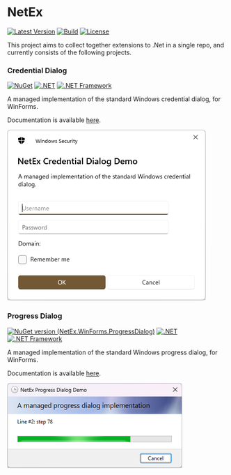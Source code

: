 # NetEx
[![Latest Version](https://img.shields.io/github/v/release/Peckmore/NetEx?label=latest%20version)](https://github.com/Peckmore/NetEx/releases/latest)
[![Build](https://img.shields.io/github/actions/workflow/status/peckmore/NetEx/build.yml)](https://github.com/Peckmore/NetEx/actions/workflows/build.yml)
[![License](https://img.shields.io/:license-MIT-orange)](https://dotnet.microsoft.com/download)

This project aims to collect together extensions to .Net in a single repo, and currently consists of the following projects.

### Credential Dialog

[![NuGet](https://img.shields.io/nuget/v/NetEx.WinForms.CredentialDialog.svg)](https://www.nuget.org/packages/NetEx.WinForms.CredentialDialog/)
[![.NET](https://img.shields.io/badge/.net%20-5.0+-8A2BE2)](https://dotnet.microsoft.com/download)
[![.NET Framework](https://img.shields.io/badge/.net%20framework-2.0+-8A2BE2)](https://dotnet.microsoft.com/en-us/download/dotnet-framework)

A managed implementation of the standard Windows credential dialog, for WinForms.

Documentation is available [here](libraries/credential-dialog.md).

![A credential dialog with upgraded appearance.](images/credential-dialog-new.png)

### Progress Dialog

[![NuGet version (NetEx.WinForms.ProgressDialog)](https://img.shields.io/nuget/v/NetEx.WinForms.ProgressDialog.svg)](https://www.nuget.org/packages/NetEx.WinForms.ProgressDialog/)
[![.NET](https://img.shields.io/badge/.net%20-5.0+-8A2BE2)](https://dotnet.microsoft.com/download)
[![.NET Framework](https://img.shields.io/badge/.net%20framework-2.0+-8A2BE2)](https://dotnet.microsoft.com/en-us/download/dotnet-framework)

A managed implementation of the standard Windows progress dialog, for WinForms.

Documentation is available [here](libraries/progress-dialog.md).

![A progress dialog with upgraded appearance.](images/progress-dialog-new.png)